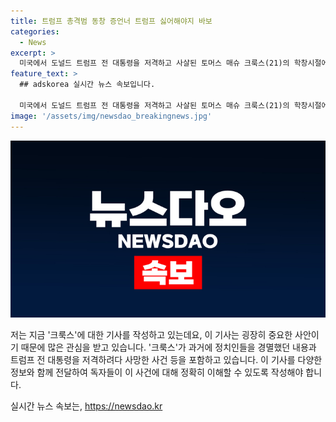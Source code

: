 ```yaml
---
title: 트럼프 총격범 동창 증언너 트럼프 싫어해야지 바보
categories:
  - News
excerpt: >
  미국에서 도널드 트럼프 전 대통령을 저격하고 사살된 토머스 매슈 크룩스(21)의 학창시절에 대한 정보가 드러났다. 동급생 빈센트 타오르미나는 크룩스가 정치인들을 경멸했다고 증언했는데, 특히 트럼프 지지자를 희롱하고 오만한 태도를 보였다고 전했다. 또한 크룩스가 트럼프 전 대통령을 겨냥해 총격을 가한 후 사망하고, FBI는 그의 단독 범행으로 보고 있다. (총 148자)
feature_text: >
  ## adskorea 실시간 뉴스 속보입니다.

  미국에서 도널드 트럼프 전 대통령을 저격하고 사살된 토머스 매슈 크룩스(21)의 학창시절에 대한 정보가 드러났다. 동급생 빈센트 타오르미나는 크룩스가 정치인들을 경멸했다고 증언했는데, 특히 트럼프 지지자를 희롱하고 오만한 태도를 보였다고 전했다. 또한 크룩스가 트럼프 전 대통령을 겨냥해 총격을 가한 후 사망하고, FBI는 그의 단독 범행으로 보고 있다. (총 148자)
image: '/assets/img/newsdao_breakingnews.jpg'
---
```


<p><img src="/assets/img/newsdao_breakingnews.jpg" alt="adskorea 속보" /></p>

<p>저는 지금 '크룩스'에 대한 기사를 작성하고 있는데요, 이 기사는 굉장히 중요한 사안이기 때문에 많은 관심을 받고 있습니다. '크룩스'가 과거에 정치인들을 경멸했던 내용과 트럼프 전 대통령을 저격하려다 사망한 사건 등을 포함하고 있습니다. 이 기사를 다양한 정보와 함께 전달하여 독자들이 이 사건에 대해 정확히 이해할 수 있도록 작성해야 합니다.</p>
실시간 뉴스 속보는, <a href="https://newsdao.kr" rel="dofollow">https://newsdao.kr</a>


